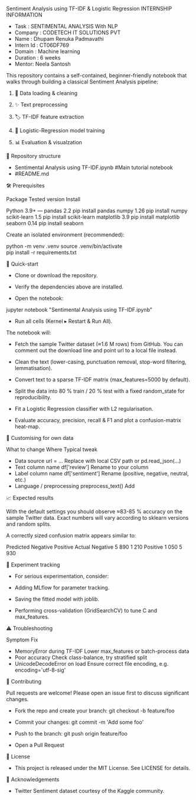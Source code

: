 Sentiment Analysis using TF-IDF & Logistic Regression
INTERNSHIP INFORMATION 
- Task : SENTIMENTAL ANALYSIS With NLP 
- Company  : CODETECH IT SOLUTIONS PVT
- Name     : Dhupam Renuka Padmavathi 
- Intern Id : CT06DF769
- Domain    : Machine learning 
- Duration : 6 weeks 
- Mentor: Neela Santosh 

This repository contains a self-contained, beginner-friendly notebook that walks through building a classical Sentiment Analysis pipeline:

1. 🔄 Data loading & cleaning


2. ✨ Text preprocessing


3. 🏷 TF-IDF feature extraction


4. 🤖 Logistic-Regression model training


5. 📊 Evaluation & visualzation 

📂 Repository structure

- Sentimental Analysis using TF-IDF.ipynb    #Main tutorial notebook
- #README.md                                

🛠️ Prerequisites

Package	Tested version	Install

Python	3.9+	—
pandas	2.2	pip install pandas
numpy	1.26	pip install numpy
scikit-learn	1.5	pip install scikit-learn
matplotlib	3.9	pip install matplotlib
seaborn	0.14	pip install seaborn


Create an isolated environment (recommended):

python -m venv .venv
source .venv/bin/activate  
pip install -r requirements.txt  

🚀 Quick-start 

- Clone or download the repository.


- Verify the dependencies above are installed.


- Open the notebook:

jupyter notebook "Sentimental Analysis using TF-IDF.ipynb"


- Run all cells (Kernel ▸ Restart & Run All).


The notebook will:

- Fetch the sample Twitter dataset (≈1.6 M rows) from GitHub.
You can comment out the download line and point url to a local file instead.

- Clean the text (lower-casing, punctuation removal, stop-word filtering, lemmatisation).

- Convert text to a sparse TF-IDF matrix (max_features=5000 by default).

- Split the data into 80 % train / 20 % test with a fixed random_state for reproducibility.

- Fit a Logistic Regression classifier with L2 regularisation.

- Evaluate accuracy, precision, recall & F1 and plot a confusion-matrix heat-map.


🔄 Customising for own data

What to change	Where	Typical tweak

- Data source	url = ...	Replace with local CSV path or pd.read_json(...)
- Text column name	df['review']	Rename to your column
- Label column name	df['sentiment']	Rename (positive, negative, neutral, etc.)
- Language / preprocessing	preprocess_text()	Add

📈 Expected results

With the default settings you should observe ≈83-85 % accuracy on the sample Twitter data.
Exact numbers will vary according to sklearn versions and random splits.

A correctly sized confusion matrix appears similar to:

Predicted
           Negative  Positive
Actual
Negative      5 890      1 210
Positive      1 050      5 930



📝 Experiment tracking

- For serious experimentation, consider:

- Adding MLflow for parameter tracking.

- Saving the fitted model with joblib.

- Performing cross-validation (GridSearchCV) to tune C and max_features.


⚠️ Troubleshooting

Symptom	Fix

- MemoryError during TF-IDF	Lower max_features or batch-process data
- Poor accuracy	Check class-balance, try stratified split
- UnicodeDecodeError on load	Ensure correct file encoding, e.g. encoding='utf-8-sig'




🤝 Contributing

Pull requests are welcome! Please open an issue first to discuss significant changes.

- Fork the repo and create your branch: git checkout -b feature/foo


- Commit your changes: git commit -m 'Add some foo'


- Push to the branch: git push origin feature/foo


- Open a Pull Request


📜 License

- This project is released under the MIT License. See LICENSE for details.


🙏 Acknowledgements

- Twitter Sentiment dataset courtesy of the Kaggle community.

